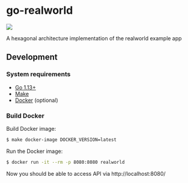 # go-realworld

![](https://github.com/minchao/go-realworld/workflows/CI/badge.svg?branch=master)

A hexagonal architecture implementation of the realworld example app

## Development

### System requirements

- [Go 1.13+](https://golang.org/)
- [Make](https://www.gnu.org/software/make/)
- [Docker](https://www.docker.com/) (optional)

### Build Docker

Build Docker image:

```bash
$ make docker-image DOCKER_VERSION=latest
```

Run the Docker image:

```bash
$ docker run -it --rm -p 8080:8080 realworld
```

Now you should be able to access API via http://localhost:8080/
